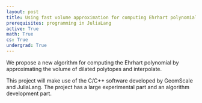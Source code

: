```yaml
---
layout: post
title: Using fast volume approximation for computing Ehrhart polynomials
prerequisites: programming in JuliaLang
active: True
math: True
cs: True
undergrad: True
---
```

We propose a new algorithm for computing the Ehrhart polynomial by approximating the volume of dilated polytopes and interpolate.

This project will make use of the C/C++ software developed by GeomScale and JuliaLang.
The project has a large experimental part and an algorithm development part.
